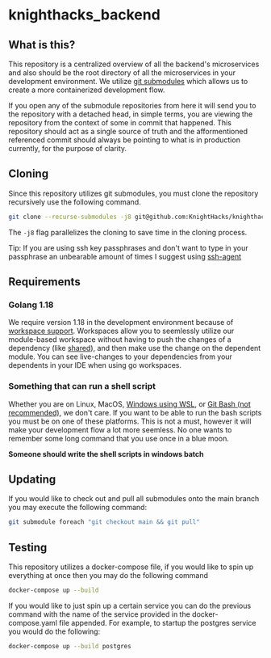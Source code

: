# knighthacks_backend

## What is this?

This repository is a centralized overview of all the backend's microservices and also should be the root directory of all the microservices in your development environment. We utilize [git submodules](https://git-scm.com/book/en/v2/Git-Tools-Submodules) which allows us to create a more containerized development flow. 

If you open any of the submodule repositories from here it will send you to the repository with a detached head, in simple terms, you are viewing the repository from the context of some in commit that happened. This repository should act as a single source of truth and the afformentioned referenced commit should always be pointing to what is in production currently, for the purpose of clarity. 

## Cloning

Since this repository utilizes git submodules, you must clone the repository recursively use the following command.
```bash
git clone --recurse-submodules -j8 git@github.com:KnightHacks/knighthacks_backend.git
```
The `-j8` flag parallelizes the cloning to save time in the cloning process.

Tip: If you are using ssh key passphrases and don't want to type in your passphrase an unbearable amount of times I suggest using [ssh-agent](https://www.ssh.com/academy/ssh/add)

## Requirements

### Golang 1.18
We require version 1.18 in the development environment because of [workspace support](https://go.dev/doc/tutorial/workspaces). Workspaces allow you to seemlessly utilize our module-based workspace without having to push the changes of a dependency (like [shared](https://github.com/KnightHacks/knighthacks_shared)), and then make use the change on the dependent module. You can see live-changes to your dependencies from your dependents in your IDE when using go workspaces.  

### Something that can run a shell script
Whether you are on Linux, MacOS, [Windows using WSL](https://docs.microsoft.com/en-us/windows/wsl/about), or [Git Bash (not recommended)](https://gitforwindows.org/), we don't care. If you want to be able to run the bash scripts you must be on one of these platforms. This is not a must, however it will make your development flow a lot more seemless. No one wants to remember some long command that you use once in a blue moon.

**Someone should write the shell scripts in windows batch**

## Updating
If you would like to check out and pull all submodules onto the main branch you may execute the following command:
```bash
git submodule foreach "git checkout main && git pull"
```

## Testing
This repository utilizes a docker-compose file, if you would like to spin up everything at once then you may do the following command
```bash
docker-compose up --build
```
If you would like to just spin up a certain service you can do the previous command with the name of the service provided in the docker-compose.yaml file appended. For example, to startup the postgres service you would do the following:
```bash
docker-compose up --build postgres
```
